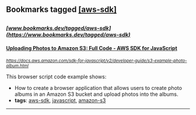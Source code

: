 ## Bookmarks tagged [[aws-sdk]](https://www.bookmarks.dev?q=[aws-sdk])

_<sup><sup>[www.bookmarks.dev/tagged/aws-sdk](https://www.bookmarks.dev/tagged/aws-sdk)</sup></sup>_
---
#### [Uploading Photos to Amazon S3: Full Code - AWS SDK for JavaScript](https://docs.aws.amazon.com/sdk-for-javascript/v2/developer-guide/s3-example-photo-album.html)
_<sup>https://docs.aws.amazon.com/sdk-for-javascript/v2/developer-guide/s3-example-photo-album.html</sup>_

This browser script code example shows:
* How to create a browser application that allows users to create photo albums in an Amazon S3 bucket and upload photos into the albums.
* **tags**: [aws-sdk](../tagged/aws-sdk.md), [javascript](../tagged/javascript.md), [amazon-s3](../tagged/amazon-s3.md)
---
